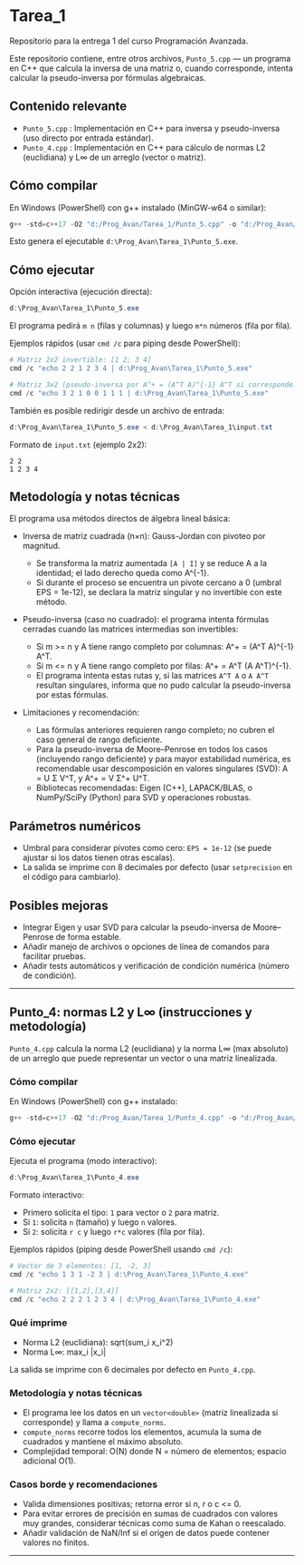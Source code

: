 # Tarea_1

Repositorio para la entrega 1 del curso Programación Avanzada.

Este repositorio contiene, entre otros archivos, `Punto_5.cpp` — un programa en C++ que calcula la inversa de una
matriz o, cuando corresponde, intenta calcular la pseudo-inversa por fórmulas algebraicas.

## Contenido relevante
- `Punto_5.cpp` : Implementación en C++ para inversa y pseudo-inversa (uso directo por entrada estándar).
 - `Punto_4.cpp` : Implementación en C++ para cálculo de normas L2 (euclidiana) y L∞ de un arreglo (vector o matriz).

## Cómo compilar
En Windows (PowerShell) con g++ instalado (MinGW-w64 o similar):

```powershell
g++ -std=c++17 -O2 "d:/Prog_Avan/Tarea_1/Punto_5.cpp" -o "d:/Prog_Avan/Tarea_1/Punto_5.exe"
```

Esto genera el ejecutable `d:\Prog_Avan\Tarea_1\Punto_5.exe`.

## Cómo ejecutar

Opción interactiva (ejecución directa):

```powershell
d:\Prog_Avan\Tarea_1\Punto_5.exe
```

El programa pedirá `m n` (filas y columnas) y luego `m*n` números (fila por fila).

Ejemplos rápidos (usar `cmd /c` para piping desde PowerShell):

```powershell
# Matriz 2x2 invertible: [1 2; 3 4]
cmd /c "echo 2 2 1 2 3 4 | d:\Prog_Avan\Tarea_1\Punto_5.exe"

# Matriz 3x2 (pseudo-inversa por A^+ = (A^T A)^{-1} A^T si corresponde)
cmd /c "echo 3 2 1 0 0 1 1 1 | d:\Prog_Avan\Tarea_1\Punto_5.exe"
```

También es posible redirigir desde un archivo de entrada:

```powershell
d:\Prog_Avan\Tarea_1\Punto_5.exe < d:\Prog_Avan\Tarea_1\input.txt
```

Formato de `input.txt` (ejemplo 2x2):

```
2 2
1 2 3 4
```

## Metodología y notas técnicas

El programa usa métodos directos de álgebra lineal básica:

- Inversa de matriz cuadrada (n×n): Gauss-Jordan con pivoteo por magnitud.
	- Se transforma la matriz aumentada `[A | I]` y se reduce A a la identidad; el lado derecho queda como A^{-1}.
	- Si durante el proceso se encuentra un pivote cercano a 0 (umbral EPS = 1e-12), se declara la matriz singular y
		no invertible con este método.

- Pseudo-inversa (caso no cuadrado): el programa intenta fórmulas cerradas cuando las matrices intermedias son invertibles:
	- Si m >= n y A tiene rango completo por columnas: A^+ = (A^T A)^{-1} A^T.
	- Si m <= n y A tiene rango completo por filas: A^+ = A^T (A A^T)^{-1}.
	- El programa intenta estas rutas y, si las matrices `A^T A` o `A A^T` resultan singulares, informa que no pudo calcular la
		pseudo-inversa por estas fórmulas.

- Limitaciones y recomendación:
	- Las fórmulas anteriores requieren rango completo; no cubren el caso general de rango deficiente.
	- Para la pseudo-inversa de Moore–Penrose en todos los casos (incluyendo rango deficiente) y para mayor estabilidad numérica,
		es recomendable usar descomposición en valores singulares (SVD): A = U Σ V^T, y A^+ = V Σ^+ U^T.
	- Bibliotecas recomendadas: Eigen (C++), LAPACK/BLAS, o NumPy/SciPy (Python) para SVD y operaciones robustas.

## Parámetros numéricos
- Umbral para considerar pivotes como cero: `EPS = 1e-12` (se puede ajustar si los datos tienen otras escalas).
- La salida se imprime con 8 decimales por defecto (usar `setprecision` en el código para cambiarlo).

## Posibles mejoras
- Integrar Eigen y usar SVD para calcular la pseudo-inversa de Moore–Penrose de forma estable.
- Añadir manejo de archivos o opciones de línea de comandos para facilitar pruebas.
- Añadir tests automáticos y verificación de condición numérica (número de condición).

---

## Punto_4: normas L2 y L∞ (instrucciones y metodología)

`Punto_4.cpp` calcula la norma L2 (euclidiana) y la norma L∞ (max absoluto) de un arreglo que puede representar un vector o una matriz linealizada.

### Cómo compilar
En Windows (PowerShell) con g++ instalado:

```powershell
g++ -std=c++17 -O2 "d:/Prog_Avan/Tarea_1/Punto_4.cpp" -o "d:/Prog_Avan/Tarea_1/Punto_4.exe"
```

### Cómo ejecutar

Ejecuta el programa (modo interactivo):

```powershell
d:\Prog_Avan\Tarea_1\Punto_4.exe
```

Formato interactivo:
- Primero solicita el tipo: `1` para vector o `2` para matriz.
- Si `1`: solicita `n` (tamaño) y luego `n` valores.
- Si `2`: solicita `r c` y luego `r*c` valores (fila por fila).

Ejemplos rápidos (piping desde PowerShell usando `cmd /c`):

```powershell
# Vector de 3 elementos: [1, -2, 3]
cmd /c "echo 1 3 1 -2 3 | d:\Prog_Avan\Tarea_1\Punto_4.exe"

# Matriz 2x2: [[1,2],[3,4]]
cmd /c "echo 2 2 2 1 2 3 4 | d:\Prog_Avan\Tarea_1\Punto_4.exe"
```

### Qué imprime
- Norma L2 (euclidiana): sqrt(sum_i x_i^2)
- Norma L∞: max_i |x_i|

La salida se imprime con 6 decimales por defecto en `Punto_4.cpp`.

### Metodología y notas técnicas

- El programa lee los datos en un `vector<double>` (matriz linealizada si corresponde) y llama a `compute_norms`.
- `compute_norms` recorre todos los elementos, acumula la suma de cuadrados y mantiene el máximo absoluto.
- Complejidad temporal: O(N) donde N = número de elementos; espacio adicional O(1).

### Casos borde y recomendaciones
- Valida dimensiones positivas; retorna error si n, r o c <= 0.
- Para evitar errores de precisión en sumas de cuadrados con valores muy grandes, considerar técnicas como suma de Kahan o reescalado.
- Añadir validación de NaN/Inf si el origen de datos puede contener valores no finitos.

---

